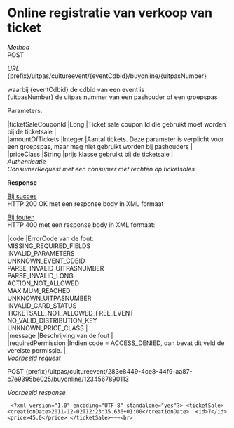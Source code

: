 ---
---

# Online registratie van verkoop van ticket

_Method_  
 POST

_URL_  
 {prefix}/uitpas/cultureevent/{eventCdbid}/buyonline/{uitpasNumber}

waarbij {eventCdbid} de cdbid van een event is  
 {uitpasNumber} de uitpas nummer van een pashouder of een groepspas

Parameters:

 |ticketSaleCouponId |Long |Ticket sale coupon Id die gebruikt moet worden bij de ticketsale |  
 |amountOfTickets |Integer |Aantal tickets. Deze parameter is verplicht voor een groepspas, maar mag niet gebruikt worden bij pashouders |  
 |priceClass |String |prijs klasse gebruikt bij de ticketsale |  
_Authenticatie_  
_ConsumerRequest met een consumer met rechten op ticketsales_

**Response**

<u>Bij succes</u>  
 HTTP 200 OK met een response body in XML formaat

<u>Bij fouten</u>  
 HTTP 400 met een response body in XML formaat:

 |code |ErrorCode van de fout:  
 MISSING\_REQUIRED\_FIELDS  
 INVALID\_PARAMETERS  
 UNKNOWN\_EVENT\_CDBID  
 PARSE\_INVALID\_UITPASNUMBER  
 PARSE\_INVALID\_LONG  
 ACTION\_NOT\_ALLOWED  
 MAXIMUM\_REACHED  
 UNKNOWN\_UITPASNUMBER  
 INVALID\_CARD\_STATUS  
 TICKETSALE\_NOT\_ALLOWED\_FREE\_EVENT  
 NO\_VALID\_DISTRIBUTION\_KEY  
 UNKNOWN\_PRICE\_CLASS |  
 |message |Beschrijving van de fout |  
 |requiredPermission |Indien code = ACCESS\_DENIED, dan bevat dit veld de vereiste permissie. |  
_Voorbeeld request_

POST {prefix}/uitpas/cultureevent/283e8449-4ce8-44f9-aa87-c7e9395be025/buyonline/1234567890113

_Voorbeeld response_

~~~
 <?xml version="1.0" encoding="UTF-8" standalone="yes"?> <ticketSale> 	<creationDate>2011-12-02T12:23:35.636+01:00</creationDate> 	<id>7</id> 	<price>45.0</price> </ticketSale>~~~<br>